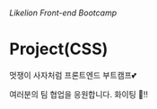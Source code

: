 ###### Likelion Front-end Bootcamp

# Project(CSS)

멋쟁이 사자처럼 프론트엔드 부트캠프💕

여러분의 팀 협업을 응원합니다. 화이팅 👏‼️
